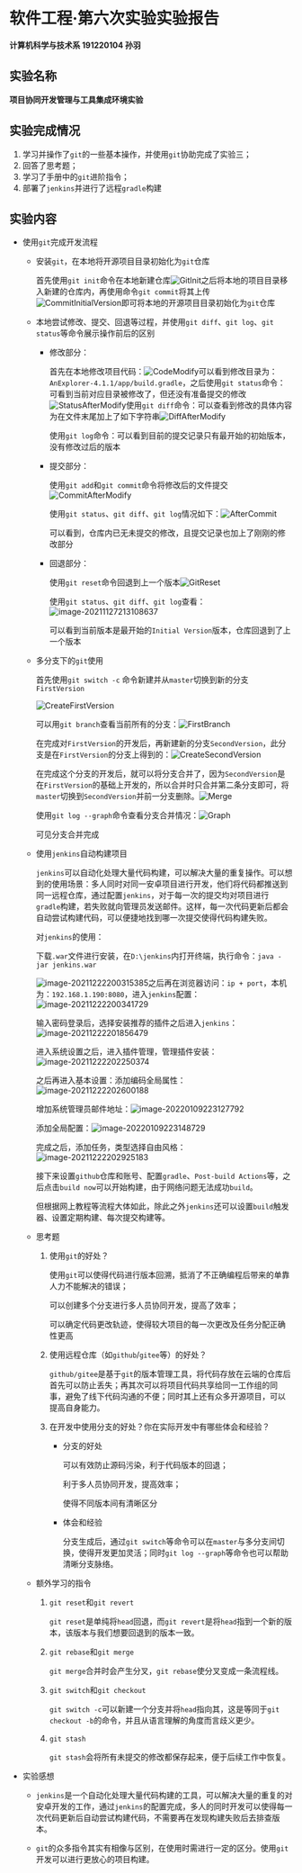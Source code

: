 # 软件工程·第六次实验实验报告

**计算机科学与技术系 191220104 孙羽**

## 实验名称

**项目协同开发管理与工具集成环境实验**

## 实验完成情况

1. 学习并操作了`git`的一些基本操作，并使用`git`协助完成了实验三；
2. 回答了思考题；
3. 学习了手册中的`git`进阶指令；
4. 部署了`jenkins`并进行了远程`gradle`构建

## 实验内容

* 使用`git`完成开发流程

  * 安装`git`，在本地将开源项目目录初始化为`git`仓库

    首先使用`git init`命令在本地新建仓库![GitInit](C:\Users\HP\Desktop\total\NJU-SE2021-autumn-Lab6\Report\191220104-孙羽\ref\GitInit.png)之后将本地的项目目录移入新建的仓库内，再使用命令`git commit`将其上传![CommitInitialVersion](C:\Users\HP\Desktop\total\NJU-SE2021-autumn-Lab6\Report\191220104-孙羽\ref\CommitInitialVersion.png)即可将本地的开源项目目录初始化为`git`仓库

  * 本地尝试修改、提交、回退等过程，并使用`git diff`、`git log`、`git status`等命令展示操作前后的区别

    * 修改部分：

      首先在本地修改项目代码：![CodeModify](C:\Users\HP\Desktop\total\NJU-SE2021-autumn-Lab6\Report\191220104-孙羽\ref\CodeModify.png)可以看到修改目录为：`AnExplorer-4.1.1/app/build.gradle`，之后使用`git status`命令：可看到当前对应目录被修改了，但还没有准备提交的修改![StatusAfterModify](C:\Users\HP\Desktop\total\NJU-SE2021-autumn-Lab6\Report\191220104-孙羽\ref\StatusAfterModify.png)使用`git diff`命令：可以查看到修改的具体内容为在文件末尾加上了如下字符串![DiffAfterModify](C:\Users\HP\Desktop\total\NJU-SE2021-autumn-Lab6\Report\191220104-孙羽\ref\DiffAfterModify.png)

      使用`git log`命令：可以看到目前的提交记录只有最开始的初始版本，没有修改过后的版本

    * 提交部分：

      使用`git add`和`git commit`命令将修改后的文件提交![CommitAfterModify](C:\Users\HP\Desktop\total\NJU-SE2021-autumn-Lab6\Report\191220104-孙羽\ref\CommitAfterModify.png)

      使用`git status`、`git diff`、`git log`情况如下：![AfterCommit](C:\Users\HP\Desktop\total\NJU-SE2021-autumn-Lab6\Report\191220104-孙羽\ref\AfterCommit.png)

      可以看到，仓库内已无未提交的修改，且提交记录也加上了刚刚的修改部分

    * 回退部分：

      使用`git reset`命令回退到上一个版本![GitReset](C:\Users\HP\Desktop\total\NJU-SE2021-autumn-Lab6\Report\191220104-孙羽\ref\GitReset.png)

      使用`git status`、`git diff`、`git log`查看：![image-20211127213108637](C:\Users\HP\AppData\Roaming\Typora\typora-user-images\image-20211127213108637.png)

      可以看到当前版本是最开始的`Initial Version`版本，仓库回退到了上一个版本

  * 多分支下的`git`使用

    首先使用`git switch -c` 命令新建并从`master`切换到新的分支`FirstVersion`

    ![CreateFirstVersion](C:\Users\HP\Desktop\total\NJU-SE2021-autumn-Lab6\Report\191220104-孙羽\ref\CreateFirstVersion.png)

    可以用`git branch`查看当前所有的分支：![FirstBranch](C:\Users\HP\Desktop\total\NJU-SE2021-autumn-Lab6\Report\191220104-孙羽\ref\FirstBranch.png)

    在完成对`FirstVersion`的开发后，再新建新的分支`SecondVersion`，此分支是在`FirstVersion`的分支上得到的：![CreateSecondVersion](C:\Users\HP\Desktop\total\NJU-SE2021-autumn-Lab6\Report\191220104-孙羽\ref\CreateSecondVersion.png)

    在完成这个分支的开发后，就可以将分支合并了，因为`SecondVersion`是在`FirstVersion`的基础上开发的，所以合并时只合并第二条分支即可，将`master`切换到`SecondVersion`并前一分支删除。![Merge](C:\Users\HP\Desktop\total\NJU-SE2021-autumn-Lab6\Report\191220104-孙羽\ref\Merge.png)

    使用`git log --graph`命令查看分支合并情况：![Graph](C:\Users\HP\Desktop\total\NJU-SE2021-autumn-Lab6\Report\191220104-孙羽\ref\Graph.png)

    可见分支合并完成
    
  * 使用`jenkins`自动构建项目
  
    `jenkins`可以自动化处理大量代码构建，可以解决大量的重复操作。可以想到的使用场景：多人同时对同一安卓项目进行开发，他们将代码都推送到同一远程仓库，通过配置`jenkins`，对于每一次的提交均对项目进行`gradle`构建，若失败就向管理员发送邮件。这样，每一次代码更新后都会自动尝试构建代码，可以便捷地找到哪一次提交使得代码构建失败。
  
    对`jenkins`的使用：
  
    下载`.war`文件进行安装，在`D:\jenkins`内打开终端，执行命令：`java -jar jenkins.war`
  
    ![image-20211222200315385](C:\Users\HP\Desktop\total\NJU-SE2021-autumn-Lab6\Report\191220104-孙羽\ref\image-20211222200315385.png)之后再在浏览器访问：`ip + port`，本机为：`192.168.1.190:8080`，进入`jenkins`配置：![image-20211222200341729](C:\Users\HP\Desktop\total\NJU-SE2021-autumn-Lab6\Report\191220104-孙羽\ref\image-20211222200341729.png)
  
    输入密码登录后，选择安装推荐的插件之后进入`jenkins`：![image-20211222201856479](C:\Users\HP\Desktop\total\NJU-SE2021-autumn-Lab6\Report\191220104-孙羽\ref\image-20211222201856479.png)
  
    进入系统设置之后，进入插件管理，管理插件安装：![image-20211222202250374](C:\Users\HP\Desktop\total\NJU-SE2021-autumn-Lab6\Report\191220104-孙羽\ref\image-20211222202250374.png)
  
    之后再进入基本设置：添加编码全局属性：![image-20211222202600188](C:\Users\HP\Desktop\total\NJU-SE2021-autumn-Lab6\Report\191220104-孙羽\ref\image-20211222202600188.png)
    
    增加系统管理员邮件地址：![image-20220109223127792](C:\Users\HP\Desktop\total\NJU-SE2021-autumn-Lab6\Report\191220104-孙羽\ref\image-20220109223127792.png)
    
    添加全局配置：![image-20220109223148729](C:\Users\HP\Desktop\total\NJU-SE2021-autumn-Lab6\Report\191220104-孙羽\ref\image-20220109223148729.png)
    
    完成之后，添加任务，类型选择自由风格：![image-20211222202925183](C:\Users\HP\Desktop\total\NJU-SE2021-autumn-Lab6\Report\191220104-孙羽\ref\image-20211222202925183.png)
    
    接下来设置`github`仓库和账号、配置`gradle`、`Post-build Actions`等，之后点击`build now`可以开始构建，由于网络问题无法成功`build`。
    
    但根据网上教程等流程大体如此，除此之外`jenkins`还可以设置`build`触发器、设置定期构建、每次提交构建等。
    
  * 思考题
  
    1. 使用`git`的好处？
  
       使用`git`可以使得代码进行版本回溯，抵消了不正确编程后带来的单靠人力不能解决的错误；
  
       可以创建多个分支进行多人员协同开发，提高了效率；
  
       可以确定代码更改轨迹，使得较大项目的每一次更改及任务分配正确性更高
  
    2. 使用远程仓库（如`github`/`gitee`等）的好处？
  
       `github/gitee`是基于`git`的版本管理工具，将代码存放在云端的仓库后首先可以防止丢失；再其次可以将项目代码共享给同一工作组的同事，避免了线下代码沟通的不便；同时其上还有众多开源项目，可以提高自身能力。
  
    3. 在开发中使用分支的好处？你在实际开发中有哪些体会和经验？
  
       * 分支的好处
  
         可以有效防止源码污染，利于代码版本的回退；
  
         利于多人员协同开发，提高效率；
  
         使得不同版本间有清晰区分
  
       * 体会和经验
  
         分支生成后，通过`git switch`等命令可以在`master`与多分支间切换，使得开发更加灵活；同时`git log --graph`等命令也可以帮助清晰分支脉络。
  
  * 额外学习的指令
  
    1. `git reset`和`git revert`
  
       `git reset`是单纯将`head`回退，而`git revert`是将`head`指到一个新的版本，该版本与我们想要回退到的版本一致。
  
    2. `git rebase`和`git merge`
  
       `git merge`合并时会产生分叉，`git rebase`使分叉变成一条流程线。
  
    3. `git switch`和`git checkout`
  
       `git switch -c`可以新建一个分支并将`head`指向其，这是等同于`git checkout -b`的命令，并且从语言理解的角度而言歧义更少。
  
    4. `git stash`
  
       `git stash`会将所有未提交的修改都保存起来，便于后续工作中恢复。
  
* 实验感想

  * `jenkins`是一个自动化处理大量代码构建的工具，可以解决大量的重复的对安卓开发的工作，通过`jenkins`的配置完成，多人的同时开发可以使得每一次代码更新后自动尝试构建代码，不需要再在发现构建失败后去排查版本。

  * `git`的众多指令其实有相像与区别，在使用时需进行一定的区分。使用`git`开发可以进行更放心的项目构建。

